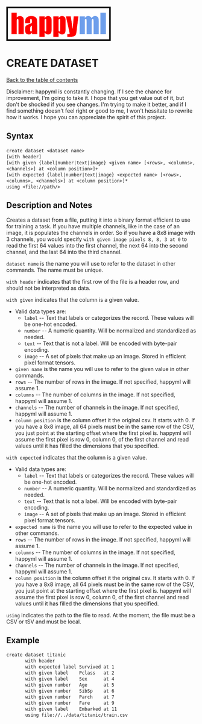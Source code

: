 ![happyml](../../happyml.png)

# CREATE DATASET
[Back to the table of contents](../README.md)

Disclaimer: happyml is constantly changing. If I see the chance for improvement, I'm going to take it. I hope that you get value out of it, 
but don't be shocked if you see changes. I'm trying to make it better, and if I find something doesn't feel right or good to me, I won't hessitate
to rewrite how it works. I hope you can appreciate the spirit of this project.

## Syntax

```happyml
create dataset <dataset name>
[with header]
[with given {label|number|text|image} <given name> [<rows>, <columns>, <channels>] at <column position>]+
[with expected {label|number|text|image} <expected name> [<rows>, <columns>, <channels>] at <column position>]*
using <file://path/>
```

## Description and Notes
Creates a dataset from a file, putting it into a binary format efficient to use for training a task. If you have multiple channels, like in the case of an image, it is populates the channels in order. So if you have a 8x8 image with 3 channels, you would specify `with given image pixels 8, 8, 3 at 0` to read the first 64 values into the first channel, the next 64 into the second channel, and the last 64 into the third channel.


`dataset name` is the name you will use to refer to the dataset in other commands. The name must be unique.

`with header` indicates that the first row of the file is a header row, and should not be interpreted as data.

`with given` indicates that the column is a given value. 
* Valid data types are:
  * `label` -- Text that labels or categorizes the record. These values will be one-hot encoded.
  * `number` -- A numeric quantity. Will be normalized and standardized as needed.
  * `text` -- Text that is not a label. Will be encoded with byte-pair encoding.
  * `image` -- A set of pixels that make up an image. Stored in efficient pixel format tensors.
* `given name` is the name you will use to refer to the given value in other commands.
* `rows` -- The number of rows in the image. If not specified, happyml will assume 1.
* `columns` -- The number of columns in the image. If not specified, happyml will assume 1.
* `channels` -- The number of channels in the image. If not specified, happyml will assume 1.
* `column position` is the column offset it the original csv. It starts with 0. If you have a 8x8 image, all 64 pixels must be in the same row of the CSV, you just point at the starting offset where the first pixel is. happyml will assume the first pixel is row 0, column 0, of the first channel and read values until it has filled the dimensions that you specified.

`with expected` indicates that the column is a given value.
* Valid data types are:
  * `label` -- Text that labels or categorizes the record. These values will be one-hot encoded.
  * `number` -- A numeric quantity. Will be normalized and standardized as needed.
  * `text` -- Text that is not a label. Will be encoded with byte-pair encoding.
  * `image` -- A set of pixels that make up an image. Stored in efficient pixel format tensors.
* `expected name` is the name you will use to refer to the expected value in other commands.
* `rows` -- The number of rows in the image. If not specified, happyml will assume 1.
* `columns` -- The number of columns in the image. If not specified, happyml will assume 1.
* `channels` -- The number of channels in the image. If not specified, happyml will assume 1.
* `column position` is the column offset it the original csv. It starts with 0. If you have a 8x8 image, all 64 pixels must be in the same row of the CSV, you just point at the starting offset where the first pixel is. happyml will assume the first pixel is row 0, column 0, of the first channel and read values until it has filled the dimensions that you specified.

`using` indicates the path to the file to read. At the moment, the file must be a CSV or tSV and must be local.

## Example

```happyml
create dataset titanic
       with header
       with expected label Survived at 1
       with given label    Pclass   at 2
       with given label    Sex      at 4
       with given number   Age      at 5
       with given number   SibSp    at 6
       with given number   Parch    at 7
       with given number   Fare     at 9
       with given label    Embarked at 11
       using file://../data/titanic/train.csv
```